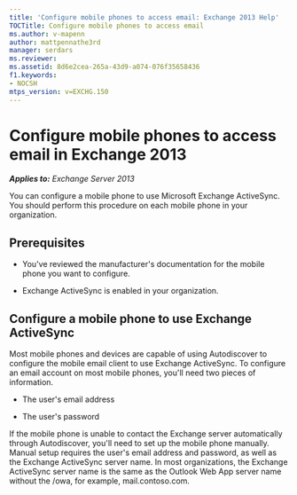 ```yaml
---
title: 'Configure mobile phones to access email: Exchange 2013 Help'
TOCTitle: Configure mobile phones to access email
ms.author: v-mapenn
author: mattpennathe3rd
manager: serdars
ms.reviewer:
ms.assetid: 8d6e2cea-265a-43d9-a074-076f35658436
f1.keywords:
- NOCSH
mtps_version: v=EXCHG.150
---
```


# Configure mobile phones to access email in Exchange 2013

_**Applies to:** Exchange Server 2013_

You can configure a mobile phone to use Microsoft Exchange ActiveSync. You should perform this procedure on each mobile phone in your organization.

## Prerequisites

- You've reviewed the manufacturer's documentation for the mobile phone you want to configure.

- Exchange ActiveSync is enabled in your organization.

## Configure a mobile phone to use Exchange ActiveSync

Most mobile phones and devices are capable of using Autodiscover to configure the mobile email client to use Exchange ActiveSync. To configure an email account on most mobile phones, you'll need two pieces of information.

- The user's email address

- The user's password

If the mobile phone is unable to contact the Exchange server automatically through Autodiscover, you'll need to set up the mobile phone manually. Manual setup requires the user's email address and password, as well as the Exchange ActiveSync server name. In most organizations, the Exchange ActiveSync server name is the same as the Outlook Web App server name without the /owa, for example, mail.contoso.com.
